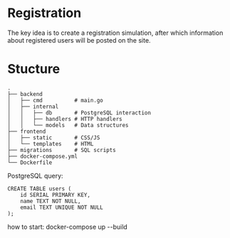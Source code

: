 # Registration
The key idea is to create a registration simulation, after which information about registered users will be posted on the site.

# Stucture 
```
.
├── backend
│   ├── cmd          # main.go
│   ├── internal
│   │   ├── db       # PostgreSQL interaction
│   │   ├── handlers # HTTP handlers
│   │   └── models   # Data structures
├── frontend
│   ├── static       # CSS/JS
│   └── templates    # HTML
├── migrations       # SQL scripts
├── docker-compose.yml
└── Dockerfile
```

PostgreSQL query: 
```
CREATE TABLE users (
    id SERIAL PRIMARY KEY,
    name TEXT NOT NULL,
    email TEXT UNIQUE NOT NULL
);
```
how to start: docker-compose up --build
